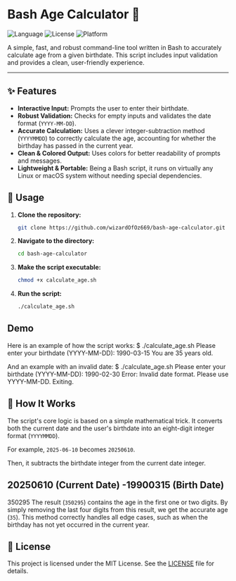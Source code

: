 # Bash Age Calculator 🎂

![Language](https://img.shields.io/badge/Language-Bash-green.svg)
![License](https://img.shields.io/badge/License-MIT-blue.svg)
![Platform](https://img.shields.io/badge/Platform-Linux%20%26%20macOS-lightgrey.svg)

A simple, fast, and robust command-line tool written in Bash to accurately calculate age from a given birthdate. This script includes input validation and provides a clean, user-friendly experience.

---

## ✨ Features

-   **Interactive Input:** Prompts the user to enter their birthdate.
-   **Robust Validation:** Checks for empty inputs and validates the date format (`YYYY-MM-DD`).
-   **Accurate Calculation:** Uses a clever integer-subtraction method (`YYYYMMDD`) to correctly calculate the age, accounting for whether the birthday has passed in the current year.
-   **Clean & Colored Output:** Uses colors for better readability of prompts and messages.
-   **Lightweight & Portable:** Being a Bash script, it runs on virtually any Linux or macOS system without needing special dependencies.

## 🚀 Usage

1.  **Clone the repository:**
    ```bash
    git clone https://github.com/wizardOfOz669/bash-age-calculator.git
    ```

2.  **Navigate to the directory:**
    ```bash
    cd bash-age-calculator
    ```

3.  **Make the script executable:**
    ```bash
    chmod +x calculate_age.sh
    ```

4.  **Run the script:**
    ```bash
    ./calculate_age.sh
    ```

## Demo

Here is an example of how the script works:
$ ./calculate_age.sh
Please enter your birthdate (YYYY-MM-DD):
1990-03-15
You are 35 years old.

And an example with an invalid date:
$ ./calculate_age.sh
Please enter your birthdate (YYYY-MM-DD):
1990-02-30
Error: Invalid date format. Please use YYYY-MM-DD. Exiting.


## 🧠 How It Works

The script's core logic is based on a simple mathematical trick. It converts both the current date and the user's birthdate into an eight-digit integer format (`YYYYMMDD`).

For example, `2025-06-10` becomes `20250610`.

Then, it subtracts the birthdate integer from the current date integer.

 20250610 (Current Date)
-19900315 (Birth Date)
----------
  350295
The result (`350295`) contains the age in the first one or two digits. By simply removing the last four digits from this result, we get the accurate age (`35`). This method correctly handles all edge cases, such as when the birthday has not yet occurred in the current year.

## 📄 License

This project is licensed under the MIT License. See the [LICENSE](LICENSE) file for details.
